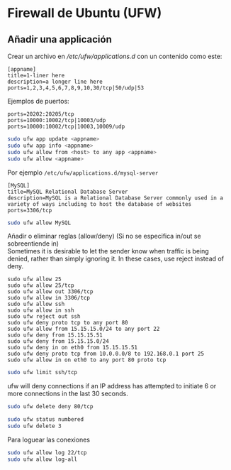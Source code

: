 # Firewall de Ubuntu (UFW)

## Añadir una applicación

Crear un archivo en */etc/ufw/applications.d* con un contenido como este:

````
[appname]
title=1-liner here
description=a longer line here
ports=1,2,3,4,5,6,7,8,9,10,30/tcp|50/udp|53
````

Ejemplos de puertos:

````
ports=20202:20205/tcp
ports=10000:10002/tcp|10003/udp
ports=10000:10002/tcp|10003,10009/udp
````

````bash
sudo ufw app update <appname>
sudo ufw app info <appname>
sudo ufw allow from <host> to any app <appname>
sudo ufw allow <appname>
````

Por ejemplo `/etc/ufw/applications.d/mysql-server`

````
[MySQL]
title=MySQL Relational Database Server
description=MySQL is a Relational Database Server commonly used in a variety of ways including to host the database of websites
ports=3306/tcp
````

````bash
sudo ufw allow MySQL
````

Añadir o eliminar reglas (allow/deny) (Si no se especifica in/out se sobreentiende in)  
Sometimes it is desirable to let the sender know when traffic is being denied, rather than simply ignoring it. In these cases, use reject instead of deny.

````
sudo ufw allow 25
sudo ufw allow 25/tcp
sudo ufw allow out 3306/tcp
sudo ufw allow in 3306/tcp
sudo ufw allow ssh
sudo ufw allow in ssh
sudo ufw reject out ssh
sudo ufw deny proto tcp to any port 80
sudo ufw allow from 15.15.15.0/24 to any port 22
sudo ufw deny from 15.15.15.51
sudo ufw deny from 15.15.15.0/24
sudo ufw deny in on eth0 from 15.15.15.51
sudo ufw deny proto tcp from 10.0.0.0/8 to 192.168.0.1 port 25
sudo ufw allow in on eth0 to any port 80 proto tcp
````

````bash
sudo ufw limit ssh/tcp
````

ufw will deny connections if an IP address has attempted to initiate 6 or more connections in the last 30 seconds.

````bash
sudo ufw delete deny 80/tcp
````

````bash
sudo ufw status numbered
sudo ufw delete 3
````

Para loguear las conexiones

````bash
sudo ufw allow log 22/tcp
sudo ufw allow log-all
````
